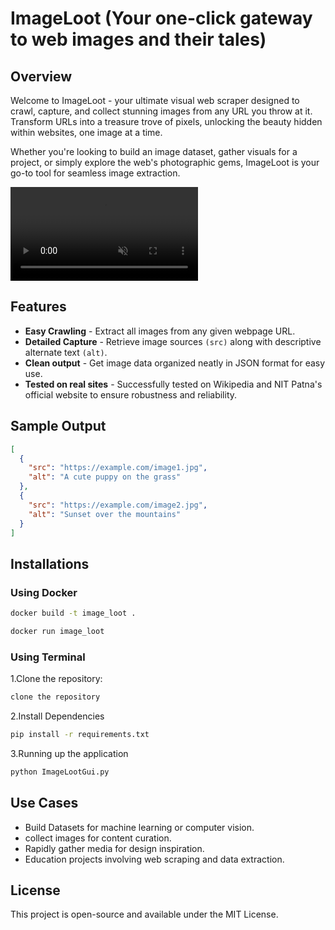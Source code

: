 # ImageLoot (Your one-click gateway to web images and their tales)

## Overview
Welcome to ImageLoot - your ultimate visual web scraper designed to crawl, capture, and collect stunning images from any URL you throw at it. Transform URLs into a treasure trove of pixels, unlocking the beauty hidden within websites, one image at a time.

Whether you're looking to build an image dataset, gather visuals for a project, or simply explore the web's photographic gems, ImageLoot is your go-to tool for seamless image extraction.

<video src="./imageLoot.mp4" autoplay muted playsinline></video>

## Features 
- **Easy Crawling** - Extract all images from any given webpage URL.
- **Detailed Capture** - Retrieve image sources `(src)` along with descriptive alternate text `(alt)`.
- **Clean output** - Get image data organized neatly in JSON format for easy use.
- **Tested on real sites** - Successfully tested on Wikipedia and NIT Patna's official website to ensure robustness and reliability.

## Sample Output 
```json
[
  {
    "src": "https://example.com/image1.jpg",
    "alt": "A cute puppy on the grass"
  },
  {
    "src": "https://example.com/image2.jpg",
    "alt": "Sunset over the mountains"
  }
]
```

## Installations
### Using Docker
```bash
docker build -t image_loot .
```
```bash
docker run image_loot
```

### Using Terminal 
1.Clone the repository:
```bash
clone the repository
```

2.Install Dependencies
```bash
pip install -r requirements.txt
```

3.Running up the application
```bash
python ImageLootGui.py
```

## Use Cases
- Build Datasets for machine learning or computer vision.
- collect images for content curation.
- Rapidly gather media for design inspiration.
- Education projects involving web scraping and data extraction.

## License 
This project is open-source and available under the MIT License.

